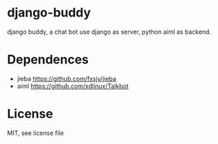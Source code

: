 django-buddy
============

django buddy, a chat bot use django as server, python aiml as backend.


Dependences
===========
 - jieba https://github.com/fxsjy/jieba
 - aiml  https://github.com/xdlinux/Talkbot

License
=======
MIT, see license file
